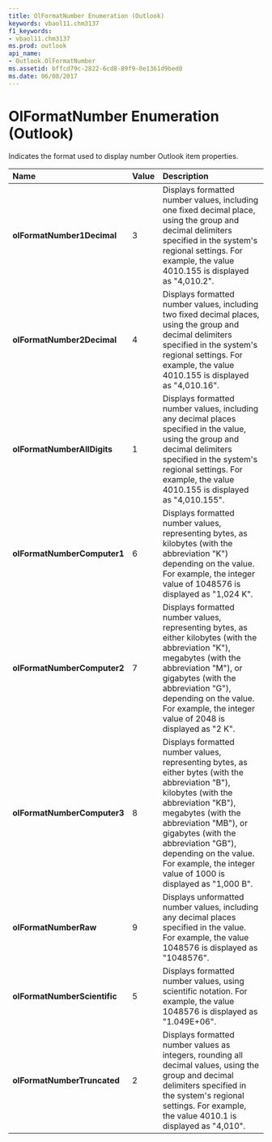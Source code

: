 ```yaml
---
title: OlFormatNumber Enumeration (Outlook)
keywords: vbaol11.chm3137
f1_keywords:
- vbaol11.chm3137
ms.prod: outlook
api_name:
- Outlook.OlFormatNumber
ms.assetid: bffcd79c-2822-6cd8-89f9-0e1361d9bed0
ms.date: 06/08/2017
---
```



# OlFormatNumber Enumeration (Outlook)

Indicates the format used to display number Outlook item properties.



|Name|Value|Description|
|:-----|:-----|:-----|
| **olFormatNumber1Decimal**|3|Displays formatted number values, including one fixed decimal place, using the group and decimal delimiters specified in the system's regional settings. For example, the value 4010.155 is displayed as "4,010.2".|
| **olFormatNumber2Decimal**|4|Displays formatted number values, including two fixed decimal places, using the group and decimal delimiters specified in the system's regional settings. For example, the value 4010.155 is displayed as "4,010.16".|
| **olFormatNumberAllDigits**|1|Displays formatted number values, including any decimal places specified in the value, using the group and decimal delimiters specified in the system's regional settings. For example, the value 4010.155 is displayed as "4,010.155".|
| **olFormatNumberComputer1**|6|Displays formatted number values, representing bytes, as kilobytes (with the abbreviation "K") depending on the value. For example, the integer value of 1048576 is displayed as "1,024 K".|
| **olFormatNumberComputer2**|7|Displays formatted number values, representing bytes, as either kilobytes (with the abbreviation "K"), megabytes (with the abbreviation "M"), or gigabytes (with the abbreviation "G"), depending on the value. For example, the integer value of 2048 is displayed as "2 K".|
| **olFormatNumberComputer3**|8|Displays formatted number values, representing bytes, as either bytes (with the abbreviation "B"), kilobytes (with the abbreviation "KB"), megabytes (with the abbreviation "MB"), or gigabytes (with the abbreviation "GB"), depending on the value. For example, the integer value of 1000 is displayed as "1,000 B".|
| **olFormatNumberRaw**|9|Displays unformatted number values, including any decimal places specified in the value. For example, the value 1048576 is displayed as "1048576".|
| **olFormatNumberScientific**|5|Displays formatted number values, using scientific notation. For example, the value 1048576 is displayed as "1.049E+06".|
| **olFormatNumberTruncated**|2|Displays formatted number values as integers, rounding all decimal values, using the group and decimal delimiters specified in the system's regional settings. For example, the value 4010.1 is displayed as "4,010". |

